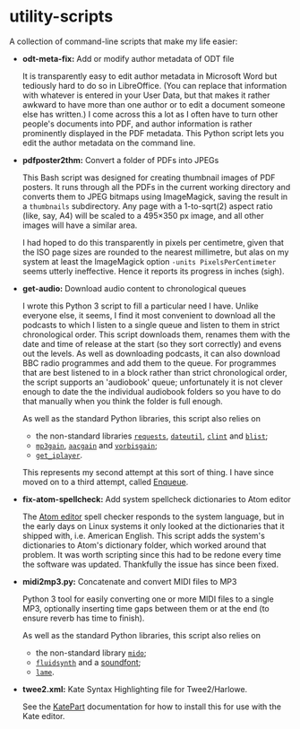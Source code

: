 # utility-scripts

A collection of command-line scripts that make my life easier:

  * **odt-meta-fix:** Add or modify author metadata of ODT file

    It is transparently easy to edit author metadata in Microsoft Word but
    tediously hard to do so in LibreOffice. (You can replace that information
    with whatever is entered in your User Data, but that makes it rather awkward
    to have more than one author or to edit a document someone else has
    written.) I come across this a lot as I often have to turn other people's
    documents into PDF, and author information is rather prominently displayed
    in the PDF metadata. This Python script lets you edit the author metadata on
    the command line.

  * **pdfposter2thm:** Convert a folder of PDFs into JPEGs

    This Bash script was designed for creating thumbnail images of PDF posters.
    It runs through all the PDFs in the current working directory and converts
    them to JPEG bitmaps using ImageMagick, saving the result in a `thumbnails`
    subdirectory. Any page with a 1-to-sqrt(2) aspect ratio (like, say, A4) will
    be scaled to a 495×350 px image, and all other images will have a similar
    area.

    I had hoped to do this transparently in pixels per centimetre, given that
    the ISO page sizes are rounded to the nearest millimetre, but alas on my
    system at least the ImageMagick option `-units PixelsPerCentimeter` seems
    utterly ineffective. Hence it reports its progress in inches (sigh).

  * **get-audio:** Download audio content to chronological queues

    I wrote this Python 3 script to fill a particular need I have. Unlike
    everyone else, it seems, I find it most convenient to download all the
    podcasts to which I listen to a single queue and listen to them in strict
    chronological order. This script downloads them, renames them with the date
    and time of release at the start (so they sort correctly) and evens out the
    levels. As well as downloading podcasts, it can also download BBC radio
    programmes and add them to the queue. For programmes that are best listened
    to in a block rather than strict chronological order, the script supports
    an 'audiobook' queue; unfortunately it is not clever enough to date the
    the individual audiobook folders so you have to do that manually when you
    think the folder is full enough.

    As well as the standard Python libraries, this script also relies on

      * the non-standard libraries [`requests`](http://docs.python-requests.org/),
        [`dateutil`](https://dateutil.readthedocs.org/),
        [`clint`](https://pypi.python.org/pypi/clint/) and
        [`blist`](https://pypi.python.org/pypi/blist/);
      * [`mp3gain`](http://mp3gain.sourceforge.net/),
        [`aacgain`](http://aacgain.altosdesign.com/) and
        [`vorbisgain`](https://sjeng.org/vorbisgain.html);
      * [`get_iplayer`](http://www.infradead.org/get_iplayer/html/get_iplayer.html).

    This represents my second attempt at this sort of thing. I have since moved
    on to a third attempt, called [Enqueue].

    [Enqueue]: https://gitlab.com/alex-ball/enqueue

  * **fix-atom-spellcheck:** Add system spellcheck dictionaries to Atom editor

    The [Atom editor](https://atom.io/) spell checker responds to the system
    language, but in the early days on Linux systems it only looked at the
    dictionaries that it shipped with, i.e. American English. This script adds
    the system's dictionaries to Atom's dictionary folder, which worked around
    that problem. It was worth scripting since this had to be redone every time
    the software was updated. Thankfully the issue has since been fixed.

  * **midi2mp3.py:** Concatenate and convert MIDI files to MP3

    Python 3 tool for easily converting one or more MIDI files to a single MP3,
    optionally inserting time gaps between them or at the end (to ensure reverb
    has time to finish).

    As well as the standard Python libraries, this script also relies on

    * the non-standard library [`mido`](https://pypi.org/project/mido/);
    * [`fluidsynth`](http://www.fluidsynth.org) and a
      [soundfont](https://github.com/FluidSynth/fluidsynth/wiki/SoundFont);
    * [`lame`](https://lame.sourceforge.io/).

  * **twee2.xml:** Kate Syntax Highlighting file for Twee2/Harlowe.

    See the [KatePart](https://docs.kde.org/stable5/en/applications/katepart/highlight.html)
    documentation for how to install this for use with the Kate editor.
